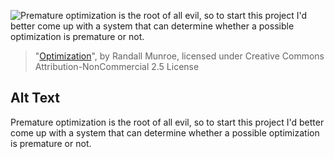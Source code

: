 ![Premature optimization is the root of all evil, so to start this project I'd better come up with a system that can determine whether a possible optimization is premature or not.](https://imgs.xkcd.com/comics/optimization.png)
> "[Optimization](https://xkcd.com/1691/)", by Randall Munroe, licensed under Creative Commons Attribution-NonCommercial 2.5 License

## Alt Text
Premature optimization is the root of all evil, so to start this project I'd better come up with a system that can determine whether a possible optimization is premature or not.
